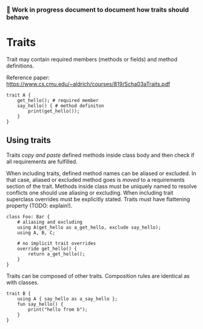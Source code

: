 ### 🚧 Work in progress document to document how traits should behave

# Traits

Trait may contain required members (methods or fields) and method definitions.

Reference paper: https://www.cs.cmu.edu/~aldrich/courses/819/Scha03aTraits.pdf
```
trait A {
    get_hello(); # required member
    say_hello() { # method definiton
        print(get_hello());
    }
}
```

## Using traits

Traits _copy and paste_ defined methods inside class body and then check if all requirements are fulfilled.

When including traits, defined method names can be aliased or excluded.
In that case, aliased or excluded method goes is _moved_ to a requirements section of the trait.
Methods inside class must be uniquely named to resolve conflicts one should use aliasing or excluding.
When including trait superclass overrides must be explicitly stated.
Traits must have flattening property (TODO: explain!).
```
class Foo: Bar {
    # aliasing and excluding 
    using A(get_hello as a_get_hello, exclude say_hello);
    using A, B, C;
    
    # no implicit trait overrides
    override get_hello() {
        return a_get_hello();
    }
}
```

Traits can be composed of other traits. Composition rules are identical as with classes.
```
trait B {
    using A { say_hello as a_say_hello };
    fun say_hello() {
        print("hello from b");
    }
}
```


